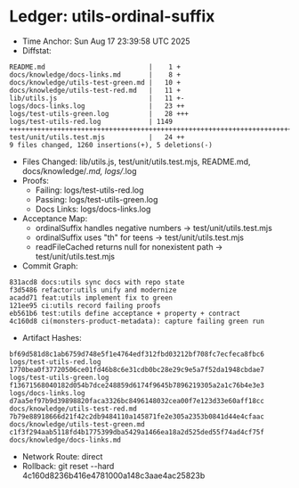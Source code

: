 # Ledger: utils-ordinal-suffix

- Time Anchor: Sun Aug 17 23:39:58 UTC 2025
- Diffstat:

```
README.md                          |    1 +
docs/knowledge/docs-links.md       |    8 +
docs/knowledge/utils-test-green.md |   10 +
docs/knowledge/utils-test-red.md   |   11 +
lib/utils.js                       |   11 +-
logs/docs-links.log                |   23 ++
logs/test-utils-green.log          |   28 +++
logs/test-utils-red.log            | 1149 ++++++++++++++++++++++++++++++++++++++++++++++++++++++++++++++++++++++++++++++++++++
test/unit/utils.test.mjs           |   24 ++
9 files changed, 1260 insertions(+), 5 deletions(-)
```

- Files Changed: lib/utils.js, test/unit/utils.test.mjs, README.md,
  docs/knowledge/_.md, logs/_.log
- Proofs:
  - Failing: logs/test-utils-red.log
  - Passing: logs/test-utils-green.log
  - Docs Links: logs/docs-links.log
- Acceptance Map:
  - ordinalSuffix handles negative numbers → test/unit/utils.test.mjs
  - ordinalSuffix uses "th" for teens → test/unit/utils.test.mjs
  - readFileCached returns null for nonexistent path → test/unit/utils.test.mjs
- Commit Graph:

```
831acd8 docs:utils sync docs with repo state
f3d5486 refactor:utils unify and modernize
acadd71 feat:utils implement fix to green
121ee95 ci:utils record failing proofs
eb561b6 test:utils define acceptance + property + contract
4c160d8 ci(monsters-product-metadata): capture failing green run
```

- Artifact Hashes:

```
bf69d581d8c1ab6759d748e5f1e4764edf312fbd03212bf708fc7ecfeca8fbc6  logs/test-utils-red.log
1770bea0f37720506ce01fd46b8c6e31cdb0bc28e29c9e5a7f52da1948cbdae7  logs/test-utils-green.log
f13671568040182d054b7dce248859d6174f9645b7896219305a2a1c76b4e3e3  logs/docs-links.log
d7aa5ef97b9d39898820faca3326bc8496148032cea00f7e123d33e60aff18cc  docs/knowledge/utils-test-red.md
7b79e88918666d21f42c2db9484110a145871fe2e305a2353b0841d44e4cfaac  docs/knowledge/utils-test-green.md
c1f3f294aab5118fd4b1775399dba5429a1466ea18a2d525ded55f74ad4cf75f  docs/knowledge/docs-links.md
```

- Network Route: direct
- Rollback: git reset --hard 4c160d8236b416e4781000a148c3aae4ac25823b
